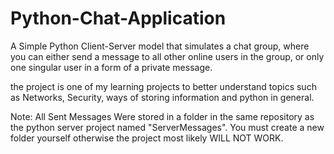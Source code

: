 # Python-Chat-Application
A Simple Python Client-Server model that simulates a chat group, where you can either send a message to all other online users in the group, or only one singular user in a form of a private message.

the project is one of my learning projects to better understand topics such as Networks, Security, ways of storing information and python in general.

Note: All Sent Messages Were stored in a folder in the same repository as the python server project named "ServerMessages". You must create a new folder yourself otherwise the project most likely WILL NOT WORK.

